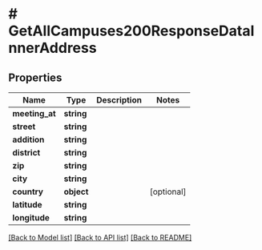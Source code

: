 # # GetAllCampuses200ResponseDataInnerAddress

## Properties

Name | Type | Description | Notes
------------ | ------------- | ------------- | -------------
**meeting_at** | **string** |  |
**street** | **string** |  |
**addition** | **string** |  |
**district** | **string** |  |
**zip** | **string** |  |
**city** | **string** |  |
**country** | **object** |  | [optional]
**latitude** | **string** |  |
**longitude** | **string** |  |

[[Back to Model list]](../../README.md#models) [[Back to API list]](../../README.md#endpoints) [[Back to README]](../../README.md)
